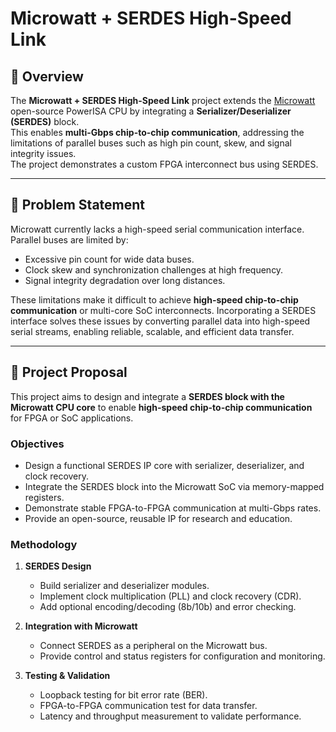 # Microwatt + SERDES High-Speed Link

## 📌 Overview
The **Microwatt + SERDES High-Speed Link** project extends the [Microwatt](https://github.com/antonblanchard/microwatt) open-source PowerISA CPU by integrating a **Serializer/Deserializer (SERDES)** block.  
This enables **multi-Gbps chip-to-chip communication**, addressing the limitations of parallel buses such as high pin count, skew, and signal integrity issues.  
The project demonstrates a custom FPGA interconnect bus using SERDES.

---

## 📝 Problem Statement
Microwatt currently lacks a high-speed serial communication interface. Parallel buses are limited by:  
- Excessive pin count for wide data buses.  
- Clock skew and synchronization challenges at high frequency.  
- Signal integrity degradation over long distances.  

These limitations make it difficult to achieve **high-speed chip-to-chip communication** or multi-core SoC interconnects. Incorporating a SERDES interface solves these issues by converting parallel data into high-speed serial streams, enabling reliable, scalable, and efficient data transfer.

---

## 🎯 Project Proposal
This project aims to design and integrate a **SERDES block with the Microwatt CPU core** to enable **high-speed chip-to-chip communication** for FPGA or SoC applications.  

### Objectives
- Design a functional SERDES IP core with serializer, deserializer, and clock recovery.  
- Integrate the SERDES block into the Microwatt SoC via memory-mapped registers.  
- Demonstrate stable FPGA-to-FPGA communication at multi-Gbps rates.  
- Provide an open-source, reusable IP for research and education.

### Methodology
1. **SERDES Design**  
   - Build serializer and deserializer modules.  
   - Implement clock multiplication (PLL) and clock recovery (CDR).  
   - Add optional encoding/decoding (8b/10b) and error checking.  

2. **Integration with Microwatt**  
   - Connect SERDES as a peripheral on the Microwatt bus.  
   - Provide control and status registers for configuration and monitoring.  

3. **Testing & Validation**  
   - Loopback testing for bit error rate (BER).  
   - FPGA-to-FPGA communication test for data transfer.  
   - Latency and throughput measurement to validate performance.

